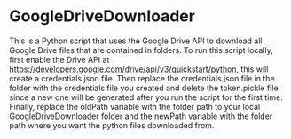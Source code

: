 # GoogleDriveDownloader
This is a Python script that uses the Google Drive API to download all Google Drive files that are contained in folders. To run this script locally, first enable the Drive API at https://developers.google.com/drive/api/v3/quickstart/python, this will create a credentials.json file. Then replace the credentials.json file in the folder with the credentials file you created and delete the token.pickle file since a new one will be generated after you run the script for the first time. Finally, replace the oldPath variable with the folder path to your local GoogleDriveDownloader folder and the newPath variable with the folder path where you want the python files downloaded from.
